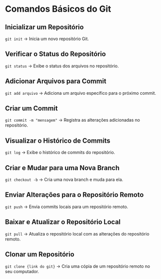 # Comandos Básicos do Git

## Inicializar um Repositório
`git init` → Inicia um novo repositório Git.

## Verificar o Status do Repositório
`git status` → Exibe o status dos arquivos no repositório.

## Adicionar Arquivos para Commit
`git add arquivo` → Adiciona um arquivo específico para o próximo commit.

## Criar um Commit
`git commit -m "mensagem"` → Registra as alterações adicionadas no repositório.

## Visualizar o Histórico de Commits
`git log` → Exibe o histórico de commits do repositório.

## Criar e Mudar para uma Nova Branch
`git checkout -b` → Cria uma nova branch e muda para ela.

## Enviar Alterações para o Repositório Remoto
`git push` → Envia commits locais para um repositório remoto.

## Baixar e Atualizar o Repositório Local
`git pull` → Atualiza o repositório local com as alterações do repositório remoto.

## Clonar um Repositório
`git clone {link do git}` → Cria uma cópia de um repositório remoto no seu computador.
